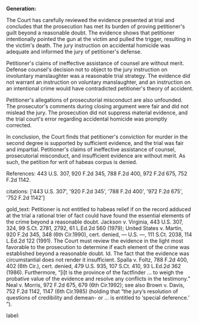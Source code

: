 **Generation:**



The Court has carefully reviewed the evidence presented at trial and concludes that the prosecution has met its burden of proving petitioner's guilt beyond a reasonable doubt. The evidence shows that petitioner intentionally pointed the gun at the victim and pulled the trigger, resulting in the victim's death. The jury instruction on accidental homicide was adequate and informed the jury of petitioner's defense.

Petitioner's claims of ineffective assistance of counsel are without merit. Defense counsel's decision not to object to the jury instruction on involuntary manslaughter was a reasonable trial strategy. The evidence did not warrant an instruction on voluntary manslaughter, and an instruction on an intentional crime would have contradicted petitioner's theory of accident.

Petitioner's allegations of prosecutorial misconduct are also unfounded. The prosecutor's comments during closing argument were fair and did not mislead the jury. The prosecution did not suppress material evidence, and the trial court's error regarding accidental homicide was promptly corrected.

In conclusion, the Court finds that petitioner's conviction for murder in the second degree is supported by sufficient evidence, and the trial was fair and impartial. Petitioner's claims of ineffective assistance of counsel, prosecutorial misconduct, and insufficient evidence are without merit. As such, the petition for writ of habeas corpus is denied.

References: 443 U.S. 307, 920 F.2d 345, 788 F.2d 400, 972 F.2d 675, 752 F.2d 1142.

citations: ['443 U.S. 307', '920 F.2d 345', '788 F.2d 400', '972 F.2d 675', '752 F.2d 1142']

gold_text: Petitioner is not entitled to habeas relief if on the record adduced at the trial a rational trier of fact could have found the essential elements of the crime beyond a reasonable doubt. Jackson v. Virginia, 443 U.S. 307, 324, 99 S.Ct. 2781, 2792, 61 L.Ed.2d 560 (1979); United States v. Martin, 920 F.2d 345, 348 (6th Cir.1990), cert. denied, — U.S. —, 111 S.Ct. 2038, 114 L.Ed.2d 122 (1991). The Court must review the evidence in the light most favorable to the prosecution to determine if each element of the crime was established beyond a reasonable doubt. Id. The fact that the evidence was circumstantial does not render it insufficient. Spalla v. Foltz, 788 F.2d 400, 402 (6th Cir.), cert. denied, 479 U.S. 935, 107 S.Ct. 410, 93 L.Ed.2d 362 (1986). Furthermore, “[i]t is the province of the factfinder ... to weigh the probative value of the evidence and resolve any conflicts in the testimony.” Neal v. Morris, 972 F.2d 675, 679 (6th Cir.1992); see also Brown v. Davis, 752 F.2d 1142, 1147 (6th Cir.1985) (holding that “the jury’s resolution of questions of credibility and demean- or ... is entitled to ‘special deference.’ ”).

label: 